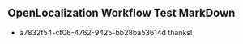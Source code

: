 ## OpenLocalization Workflow Test MarkDown
* a7832f54-cf06-4762-9425-bb28ba53614d thanks!

<!--HONumber=Aug16_HO4-->


